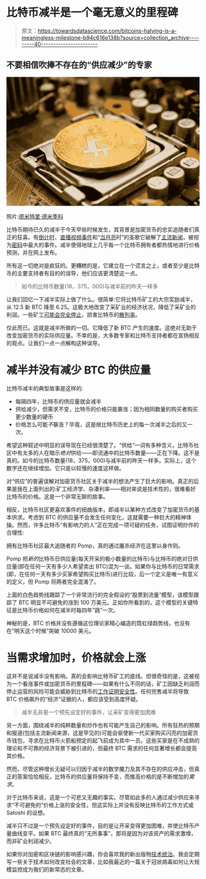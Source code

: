 # 比特币减半是一个毫无意义的里程碑

> 原文：<https://towardsdatascience.com/bitcoins-halving-is-a-meaningless-milestone-b94c616e138b?source=collection_archive---------40----------------------->

## 不要相信吹捧不存在的“供应减少”的专家

![](img/dbc81ae2b58414a429940caf12e5cf3d.png)

照片:[德米特里·德米季科](https://unsplash.com/@wildbook)

比特币期待已久的减半于今天早些时候发生，其背景是加密货币的忠实追随者们真正的狂喜。有[倒计时](https://www.bitcoinblockhalf.com/)、[直播视频事件](https://www.youtube.com/watch?v=oO58m_38oII)和“[当月亮](https://www.reddit.com/r/Bitcoin/comments/ghjh8s/itcoin_halving_rocket_party_site_says_itll_be/)时”的圣歌它破解了[主流新闻](https://www.bbc.com/news/business-52628034)，被视为[密码](https://www.coindesk.com/what-to-watch-at-consensus-distributed-bitcoin-halving)中最大的事件。减半使得地球上几乎每一个比特币拥有者都热情地进行价格预测，并在网上发布。

所有这一切绝对是疯狂的。更糟糕的是，它建立在一个谎言之上，或者至少是比特币的主要支持者有目的的误导，他们应该更清楚这一点。

> 如今的比特币数量(18，375，000)与减半前的昨天一样多

让我们回忆一下减半实际上做了什么。很简单:它将比特币矿工的大宗奖励减半，从 12.5 新 BTC 降至 6.25。这极大地改变了采矿业的经济状况，降低了采矿业的利润。一些矿工[可能会完全停止](https://cointelegraph.com/news/btc-miners-expect-bitcoin-price-to-surpass-12k-after-reward-halving)，损害比特币的[散列率](https://www.buybitcoinworldwide.com/mining/hash-rate/)。

仅此而已。这就是减半所做的一切。它降低了新 BTC 产生的速度。这绝对无助于改变加密货币的实际供应量。不幸的是，大多数专家和比特币支持者都在宣扬相反的观点。让我们一点一点解构这种误导。

# 减半并没有减少 BTC 的供应量

比特币减半的典型故事是这样的:

*   每隔四年，比特币的供应量就会减半
*   供给减少，但需求不变，比特币的价格只能暴涨；因为相同数量的购买者购买更少数量的硬币
*   价格怎么可能*不*暴涨？毕竟，这是继比特币历史上的每一次减半之后的又一次。

希望这种叙述中明显的误导现在已经很清楚了。“供给”一词有多种含义，比特币社区中有太多的人在暗示*绝对*供给——即流通中的比特币数量——正在下降。这不是真的。如今的比特币数量(18，375，000)与减半前的昨天一样多。实际上，这个数字还在继续增加。它只是以较慢的速度这样做。

对“供应”的普遍误解对加密货币社区关于减半的想法产生了巨大的影响。真正的后果是我在上面列出的:矿工经济学、杂凑利率——相对来说是技术性的，很难看好比特币的价格。这是一个非常无聊的故事。

相反，比特币社区更喜欢事件的扭曲版本，即减半以某种方式改变了加密货币的基本供求。考虑到 BTC 的供应量不会发生任何变化，这就需要一种巨大的精神体操。然而，许多比特币“有影响力的人”正在完成一项可疑的任务，试图证明炒作的合理性:

拥有比特币社区最大追随者的 Pomp，真的通过屠杀经济在这里以身作则。

Pomp 把*新的*比特币日供应量(每天开采的极小数量的比特币)与比特币的绝对日供应量(即在任何一天有多少人希望卖出 BTC)混为一谈。如果你与比特币的日常需求(即，在任何一天有多少买家希望购买比特币)进行比较，后一个定义是唯一有意义的定义，但 Pomp 将两者完全混淆了。

上面的白色趋势线跟踪了一个非常流行的完全假设的“股票到流量”模型，该模型跟踪了 BTC 明显不可避免的涨到 100 万美元。正如你所看到的，这个模型的关键特征是比特币价格如何在减半时每四年“跳”一次。

神秘的是，BTC 价格并没有遵循这位理论家精心编造的霓虹绿趋势线，也没有在“明天这个时候”突破 10000 美元。

# 当需求增加时，价格就会上涨

这并不是说减半没有影响。真的会影响比特币矿工的底线。但很奇怪的是，这被视为一个看涨事件或加密货币的里程碑——如果有什么不同的话，矿工因缺乏利润而停止运营的风险可能会威胁到比特币的[工作证明安全性](https://medium.com/@nic__carter/its-the-settlement-assurances-stupid-5dcd1c3f4e41)。任何兜售减半将导致 BTC 价格飙升的“经济”证据的人，都应该受到高度怀疑。

> 减半无非是一个预先设定好的事件，让采矿变得更加困难

另一方面，围绕减半的纯粹数量和炒作也有可能产生自己的影响。所有狂热的预期和报道(包括主流新闻来源，这是罕见的)可能会驱使新一代买家购买闪亮的加密货币钱包，寻求在比特币火箭船预定的起飞前成为其中一员。这些买家是在不成熟的理论和不可靠的经济背景下被引进的，但最终 BTC 需求的任何显著增长都会提高其价格。

然而，尽管这种增长无疑可以归因于减半的数学魔力及其不存在的供应冲击，但真正的答案恰恰相反。比特币的供应量将保持不变，而推高价格的是不断增加的*需求*。

对于比特币来说，这是一个可悲又无趣的事实。尽管如此多的人通过减少供应来寻求“不可避免的”价格上涨的安全性，但这实际上并没有反映比特币的工作方式或 Satoshi 的设想。

减半只不过是一个预先设定好的事件，目的是让开采变得更加困难，并使比特币产量曲线变平。如果 BTC 最终真的“无所事事”，那将是因为对该资产的需求激增，而非矿业利润减少。

如果你对加密和区块链的影响感兴趣，你会喜欢我的新出版物[技术统治](https://technocracy.substack.com/)。我会定期写一些关于技术如何改变社会的文章，比如我最近的一篇关于冠状病毒如何让大规模监控成为我们的新常态的文章。